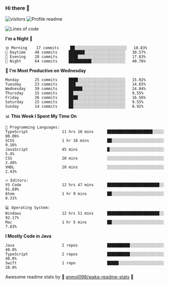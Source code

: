 ### Hi there 👋  
![visitors](https://visitor-badge.laobi.icu/badge?page_id=leverglowh) ![Profile readme](https://github.com/leverglowh/leverglowh/workflows/Profile%20readme/badge.svg?branch=master)

<!--START_SECTION:waka-->
![Lines of code](https://img.shields.io/badge/From%20Hello%20World%20I%27ve%20Written-21070%20lines%20of%20code-blue)

**I'm a Night 🦉** 

```text
🌞 Morning    17 commits     ██░░░░░░░░░░░░░░░░░░░░░░░   10.83% 
🌆 Daytime    48 commits     ███████░░░░░░░░░░░░░░░░░░   30.57% 
🌃 Evening    28 commits     ████░░░░░░░░░░░░░░░░░░░░░   17.83% 
🌙 Night      64 commits     ██████████░░░░░░░░░░░░░░░   40.76%

```
📅 **I'm Most Productive on Wednesday** 

```text
Monday       25 commits     ████░░░░░░░░░░░░░░░░░░░░░   15.92% 
Tuesday      23 commits     ███░░░░░░░░░░░░░░░░░░░░░░   14.65% 
Wednesday    39 commits     ██████░░░░░░░░░░░░░░░░░░░   24.84% 
Thursday     15 commits     ██░░░░░░░░░░░░░░░░░░░░░░░   9.55% 
Friday       26 commits     ████░░░░░░░░░░░░░░░░░░░░░   16.56% 
Saturday     15 commits     ██░░░░░░░░░░░░░░░░░░░░░░░   9.55% 
Sunday       14 commits     ██░░░░░░░░░░░░░░░░░░░░░░░   8.92%

```


📊 **This Week I Spent My Time On** 

```text
💬 Programming Languages: 
TypeScript               11 hrs 10 mins      ████████████████████░░░░░   80.06% 
SCSS                     1 hr 16 mins        ██░░░░░░░░░░░░░░░░░░░░░░░   9.16% 
JavaScript               45 mins             █░░░░░░░░░░░░░░░░░░░░░░░░   5.4% 
CSS                      20 mins             ░░░░░░░░░░░░░░░░░░░░░░░░░   2.48% 
VHDL                     20 mins             ░░░░░░░░░░░░░░░░░░░░░░░░░   2.43%

🔥 Editors: 
VS Code                  12 hrs 47 mins      ███████████████████████░░   91.69% 
Atom                     1 hr 9 mins         ██░░░░░░░░░░░░░░░░░░░░░░░   8.31%

💻 Operating System: 
Windows                  12 hrs 51 mins      ███████████████████████░░   92.17% 
Mac                      1 hr 5 mins         ██░░░░░░░░░░░░░░░░░░░░░░░   7.83%

```

**I Mostly Code in Java** 

```text
Java                     2 repos             ██████████░░░░░░░░░░░░░░░   40.0% 
TypeScript               2 repos             ██████████░░░░░░░░░░░░░░░   40.0% 
Swift                    1 repo              █████░░░░░░░░░░░░░░░░░░░░   20.0%

```



<!--END_SECTION:waka-->


Awesome readme stats by :star2: [anmol098/waka-readme-stats](https://github.com/anmol098/waka-readme-stats) :star2:
